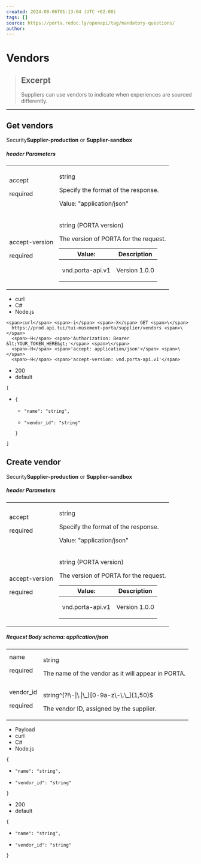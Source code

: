 ```yaml
---
created: 2024-08-06T01:13:04 (UTC +02:00)
tags: []
source: https://porta.redoc.ly/openapi/tag/mandatory-questions/
author: 
---
```


# Vendors

> ## Excerpt
> Suppliers can use vendors to indicate when experiences are sourced differently.

---
## [](https://porta.redoc.ly/openapi/tag/mandatory-questions/#tag/vendors/operation/get/vendors)Get vendors

Security**Supplier-production** or **Supplier-sandbox**

##### header Parameters

<table><tbody><tr><td kind="field" title="accept"><span><a href="https://porta.redoc.ly/openapi/tag/mandatory-questions/#tag/vendors/operation/get/vendors!in=header&amp;path=accept&amp;t=request" data-section-id="tag/vendors/operation/get/vendors!in=header&amp;path=accept&amp;t=request" id="tag/vendors/operation/get/vendors!in=header&amp;path=accept&amp;t=request"></a>accept</span><p>required</p></td><td><div><p><span></span><span>string</span></p><div><p>Specify the format of the response.</p></div><p><span>Value:</span> <span>"application/json"</span></p></div></td></tr><tr><td kind="field" title="accept-version"><span><a href="https://porta.redoc.ly/openapi/tag/mandatory-questions/#tag/vendors/operation/get/vendors!in=header&amp;path=accept-version&amp;t=request" data-section-id="tag/vendors/operation/get/vendors!in=header&amp;path=accept-version&amp;t=request" id="tag/vendors/operation/get/vendors!in=header&amp;path=accept-version&amp;t=request"></a>accept-version</span><p>required</p></td><td><div><p><span></span><span>string</span><span> (PORTA version)</span></p><div><p>The version of PORTA for the request.</p></div><div><table><thead><tr><th><span>Value:</span></th><th><strong>Description</strong></th></tr></thead><tbody><tr><td>vnd.porta-api.v1</td><td><span><p>Version 1.0.0</p></span></td></tr></tbody></table></div></div></td></tr></tbody></table>

-   curl
-   C#
-   Node.js

```
<span>curl</span> <span>-i</span> <span>-X</span> GET <span>\</span>
  https://prod.api.tui/tui-musement-porta/supplier/vendors <span>\</span>
  <span>-H</span> <span>'Authorization: Bearer &lt;YOUR_TOKEN_HERE&gt;'</span> <span>\</span>
  <span>-H</span> <span>'accept: application/json'</span> <span>\</span>
  <span>-H</span> <span>'accept-version: vnd.porta-api.v1'</span>
```

-   200
-   default

`[`

-   `{`
    
    -   `"name": "string",`
        
    -   `"vendor_id": "string"`
        
    
    `}`
    

`]`

## [](https://porta.redoc.ly/openapi/tag/mandatory-questions/#tag/vendors/operation/post/vendors)Create vendor

Security**Supplier-production** or **Supplier-sandbox**

##### header Parameters

<table><tbody><tr><td kind="field" title="accept"><span><a href="https://porta.redoc.ly/openapi/tag/mandatory-questions/#tag/vendors/operation/post/vendors!in=header&amp;path=accept&amp;t=request" data-section-id="tag/vendors/operation/post/vendors!in=header&amp;path=accept&amp;t=request" id="tag/vendors/operation/post/vendors!in=header&amp;path=accept&amp;t=request"></a>accept</span><p>required</p></td><td><div><p><span></span><span>string</span></p><div><p>Specify the format of the response.</p></div><p><span>Value:</span> <span>"application/json"</span></p></div></td></tr><tr><td kind="field" title="accept-version"><span><a href="https://porta.redoc.ly/openapi/tag/mandatory-questions/#tag/vendors/operation/post/vendors!in=header&amp;path=accept-version&amp;t=request" data-section-id="tag/vendors/operation/post/vendors!in=header&amp;path=accept-version&amp;t=request" id="tag/vendors/operation/post/vendors!in=header&amp;path=accept-version&amp;t=request"></a>accept-version</span><p>required</p></td><td><div><p><span></span><span>string</span><span> (PORTA version)</span></p><div><p>The version of PORTA for the request.</p></div><div><table><thead><tr><th><span>Value:</span></th><th><strong>Description</strong></th></tr></thead><tbody><tr><td>vnd.porta-api.v1</td><td><span><p>Version 1.0.0</p></span></td></tr></tbody></table></div></div></td></tr></tbody></table>

##### Request Body schema: application/json

<table><tbody><tr><td kind="field" title="name"><span><a href="https://porta.redoc.ly/openapi/tag/mandatory-questions/#tag/vendors/operation/post/vendors!path=name&amp;t=request" data-section-id="tag/vendors/operation/post/vendors!path=name&amp;t=request" id="tag/vendors/operation/post/vendors!path=name&amp;t=request"></a>name</span><p>required</p></td><td><div><p><span></span><span>string</span></p><div><p>The name of the vendor as it will appear in PORTA.</p></div></div></td></tr><tr><td kind="field" title="vendor_id"><span><a href="https://porta.redoc.ly/openapi/tag/mandatory-questions/#tag/vendors/operation/post/vendors!path=vendor_id&amp;t=request" data-section-id="tag/vendors/operation/post/vendors!path=vendor_id&amp;t=request" id="tag/vendors/operation/post/vendors!path=vendor_id&amp;t=request"></a>vendor_id</span><p>required</p></td><td><div><p><span></span><span>string</span><span>^(?!\-|\.|\_)[0-9a-z\-\.\_]{1,50}$</span></p><div><p>The vendor ID, assigned by the supplier.</p></div></div></td></tr></tbody></table>

-   Payload
-   curl
-   C#
-   Node.js

`{`

-   `"name": "string",`
    
-   `"vendor_id": "string"`
    

`}`

-   200
-   default

`{`

-   `"name": "string",`
    
-   `"vendor_id": "string"`
    

`}`
